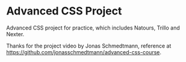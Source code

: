 # Advanced CSS Project
Advanced CSS project for practice, which includes Natours, Trillo and Nexter.

Thanks for the project video by Jonas Schmedtmann, reference at https://github.com/jonasschmedtmann/advanced-css-course.
